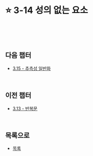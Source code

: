 # :star: 3-14 성의 없는 요소

<br>

<br>

<br>

## 다음 챕터

- [3.15 - 추측성 일반화](https://github.com/Esoolgnah/Summary_of_Refactoring_2nd_Edition/blob/main/Notes/03_코드에서_나는_악취/03_15_추측성_일반화.md)

<br>

## 이전 챕터

- [3.13 - 반복문](https://github.com/Esoolgnah/Summary_of_Refactoring_2nd_Edition/blob/main/Notes/03_코드에서_나는_악취/03_13_반복문.md)

<br>

## 목록으로

- [목록](https://github.com/Esoolgnah/Summary_of_Refactoring_2nd_Edition/blob/main/Notes/03_코드에서_나는_악취/03_00_코드에서_나는_악취.md)
